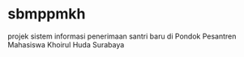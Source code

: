 # sbmppmkh
projek sistem informasi penerimaan santri baru di Pondok Pesantren Mahasiswa Khoirul Huda Surabaya
